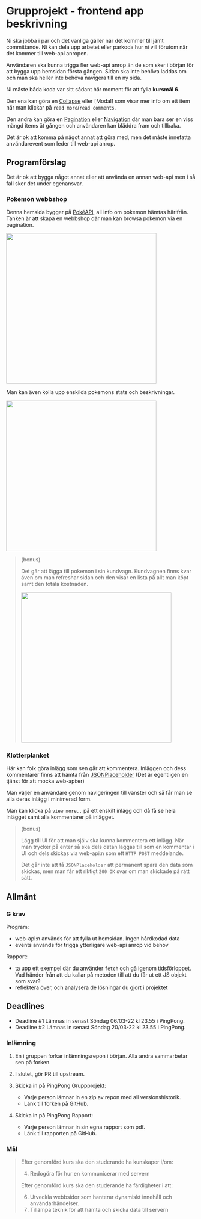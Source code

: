 # Grupprojekt - frontend app beskrivning

Ni ska jobba i par och det vanliga gäller när det kommer till jämt committande. Ni kan dela upp arbetet eller parkoda hur ni vill förutom när det kommer till web-api anropen.

Användaren ska kunna trigga fler web-api anrop än de som sker i början för att bygga upp hemsidan första gången. Sidan ska inte behöva laddas om och man ska heller inte behöva navigera till en ny sida.

Ni måste båda koda var sitt sådant här moment för att fylla **kursmål 6**.

Den ena kan göra en [Collapse](https://getbootstrap.com/docs/5.1/components/collapse/) eller [Modal] som visar mer info om ett item när man klickar på `read more`/`read comments`.

Den andra kan göra en [Pagination](https://getbootstrap.com/docs/5.1/components/pagination/) eller [Navigation](https://getbootstrap.com/docs/5.0/components/navs-tabs/#vertical) där man bara ser en viss mängd items åt gången och användaren kan bläddra fram och tillbaka.

Det är ok att komma på något annat att göra med, men det måste innefatta användarevent som leder till web-api anrop.

## Programförslag

Det är ok att bygga något annat eller att använda en annan web-api men i så fall sker det under egenansvar.

### Pokemon webbshop

Denna hemsida bygger på [PokéAPI](https://pokeapi.co/), all info om pokemon hämtas härifrån. Tanken är att skapa en webbshop där man kan browsa pokemon via en pagination.

<img src="img/2022-01-14-20-14-39.png" width="400px">

Man kan även kolla upp enskilda pokemons stats och beskrivningar.

<img src="img/2022-01-14-20-15-06.png" width="400px">

> (bonus)
>
> Det går att lägga till pokemon i sin kundvagn. Kundvagnen finns kvar även om man refreshar sidan och den visar en lista på allt man köpt samt den totala kostnaden.
>
> <img src="img/2022-01-14-20-15-34.png" width="400px">

### Klotterplanket

Här kan folk göra inlägg som sen går att kommentera. Inläggen och dess kommentarer finns att hämta från [JSONPlaceholder](http://jsonplaceholder.typicode.com/) (Det är egentligen en tjänst för att mocka web-api:er)

Man väljer en användare genom navigeringen till vänster och så får man se alla deras inlägg i minimerad form.

Man kan klicka på `view more..` på ett enskilt inlägg och då få se hela inlägget samt alla kommentarer på inlägget.

> (bonus)
>
> Lägg till UI för att man själv ska kunna kommentera ett inlägg. När man trycker på enter så ska dels datan läggas till som en kommentar i UI och dels skickas via web-api:n som ett `HTTP POST` meddelande.
>
> Det går inte att få `JSONPlaceholder` att permanent spara den data som skickas, men man får ett riktigt `200 OK` svar om man skickade på rätt sätt.

## Allmänt

### G krav

Program:

- web-api:n används för att fylla ut hemsidan. Ingen hårdkodad data
- events används för trigga ytterligare web-api anrop vid behov

Rapport:

- ta upp ett exempel där du använder `fetch` och gå igenom tidsförloppet. Vad händer från att du kallar på metoden till att du får ut ett JS objekt som svar?
- reflektera över, och analysera de lösningar du gjort i projektet

## Deadlines

- Deadline #1 Lämnas in senast Söndag 06/03-22 kl 23.55 i PingPong.
- Deadline #2 Lämnas in senast Söndag 20/03-22 kl 23.55 i PingPong.

### Inlämning

1. En i gruppen forkar inlämningsrepon i början. Alla andra sammarbetar sen på forken.

2. I slutet, gör PR till upstream.

3. Skicka in på PingPong Gruppprojekt:

   - Varje person lämnar in en zip av repon med all versionshistorik.
   - Länk till forken på GitHub.

4. Skicka in på PingPong Rapport:

   - Varje person lämnar in sin egna rapport som pdf.
   - Länk till rapporten på GitHub.

### Mål

> Efter genomförd kurs ska den studerande ha kunskaper i/om:
>
> 4. Redogöra för hur en kommunicerar med servern
>
> Efter genomförd kurs ska den studerande ha färdigheter i att:
>
> 6. Utveckla webbsidor som hanterar dynamiskt innehåll och användarhändelser.
> 7. Tillämpa teknik för att hämta och skicka data till servern
